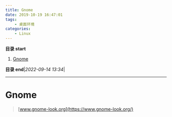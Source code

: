 ```yaml
---
title: Gnome
date: 2019-10-19 16:47:01
tags: 
    - 桌面环境
categories:
    - Linux
---
```


**目录 start**

1. [Gnome](#gnome)

**目录 end**|_2022-09-14 13:34_|
****************************************
# Gnome
> [www.gnome-look.org](https://www.gnome-look.org/)
